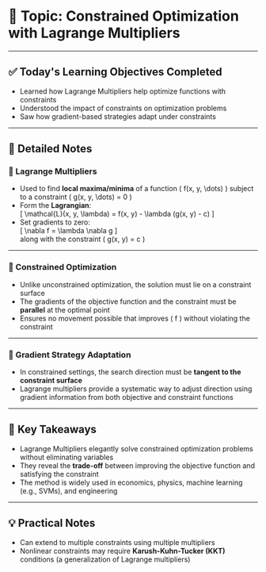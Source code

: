 # 📘 Topic: Constrained Optimization with Lagrange Multipliers

---

## ✅ Today's Learning Objectives Completed

- Learned how Lagrange Multipliers help optimize functions with constraints  
- Understood the impact of constraints on optimization problems  
- Saw how gradient-based strategies adapt under constraints  

---

## 📝 Detailed Notes

### 🔹 Lagrange Multipliers

- Used to find **local maxima/minima** of a function \( f(x, y, \dots) \) subject to a constraint \( g(x, y, \dots) = 0 \)  
- Form the **Lagrangian**:  
  \[
  \mathcal{L}(x, y, \lambda) = f(x, y) - \lambda (g(x, y) - c)
  \]  
- Set gradients to zero:  
  \[
  \nabla f = \lambda \nabla g
  \]  
  along with the constraint \( g(x, y) = c \)

---

### 🔹 Constrained Optimization

- Unlike unconstrained optimization, the solution must lie on a constraint surface  
- The gradients of the objective function and the constraint must be **parallel** at the optimal point  
- Ensures no movement possible that improves \( f \) without violating the constraint

---

### 🔹 Gradient Strategy Adaptation

- In constrained settings, the search direction must be **tangent to the constraint surface**  
- Lagrange multipliers provide a systematic way to adjust direction using gradient information from both objective and constraint functions

---

## 🔑 Key Takeaways

- Lagrange Multipliers elegantly solve constrained optimization problems without eliminating variables  
- They reveal the **trade-off** between improving the objective function and satisfying the constraint  
- The method is widely used in economics, physics, machine learning (e.g., SVMs), and engineering  

---

## 💡 Practical Notes

- Can extend to multiple constraints using multiple multipliers  
- Nonlinear constraints may require **Karush-Kuhn-Tucker (KKT)** conditions (a generalization of Lagrange multipliers)
